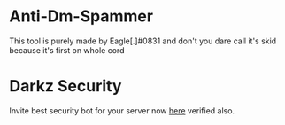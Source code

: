# Anti-Dm-Spammer
This tool is purely made by Eagle[.]#0831 and don't you dare call it's skid because it's first on whole cord

# Darkz Security
Invite best security bot for your server now [here](https://discord.com/oauth2/authorize?client_id=852919423018598430&permissions=2113268958&redirect_uri=https://discord.gg/7QHkdV9Zte&response_type=code&scope=bot) verified also.
